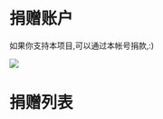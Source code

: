 # 捐赠账户 #

如果你支持本项目,可以通过本帐号捐款,:)

<a href='http://www.alipay.net'><img src='https://www.paypal.com/en_US/i/btn/btn_donate_LG.gif' /></a>

# 捐赠列表 #